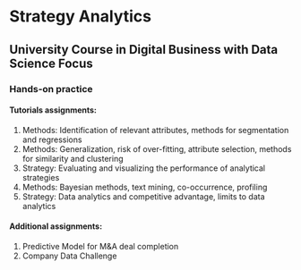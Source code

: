 # Strategy Analytics
## University Course in Digital Business with Data Science Focus

### Hands-on practice

#### Tutorials assignments:
<ol>
<li> Methods: Identification of relevant attributes, methods for segmentation and regressions

<li>Methods: Generalization, risk of over-fitting, attribute selection, methods for similarity and clustering

<li>Strategy: Evaluating and visualizing the performance of analytical strategies

<li>Methods: Bayesian methods, text mining, co-occurrence, profiling

<li>Strategy: Data analytics and competitive advantage, limits to data analytics
</ol>

#### Additional assignments:
<ol>
<li>Predictive Model for M&A deal completion
<li>Company Data Challenge
</ol>
